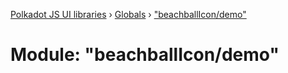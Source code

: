 [Polkadot JS UI libraries](../README.md) › [Globals](../globals.md) › ["beachballIcon/demo"](_beachballicon_demo_.md)

# Module: "beachballIcon/demo"



